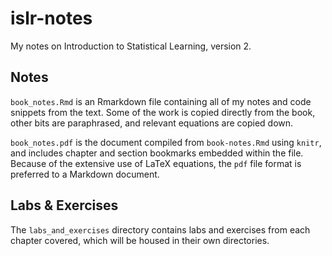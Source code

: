 # islr-notes

My notes on Introduction to Statistical Learning, version 2. 

## Notes

`book_notes.Rmd` is an Rmarkdown file containing all of my notes and code snippets from the text. Some of the work is copied directly from the book, other bits are paraphrased, and relevant equations are copied down. 

`book_notes.pdf` is the document compiled from `book-notes.Rmd` using `knitr`, and includes chapter and section bookmarks embedded within the file. Because of the extensive use of LaTeX equations, the `pdf` file format is preferred to a Markdown document. 

## Labs & Exercises

The `labs_and_exercises` directory contains labs and exercises from each chapter covered, which will be housed in their own directories.

